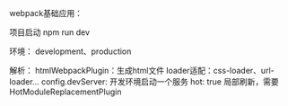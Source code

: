 webpack基础应用：

项目启动
npm run dev

环境：
development、production


解析：
htmlWebpackPlugin：生成html文件
loader适配：css-loader、url-loader...
config.devServer: 开发环境启动一个服务
  hot: true 局部刷新，需要HotModuleReplacementPlugin


